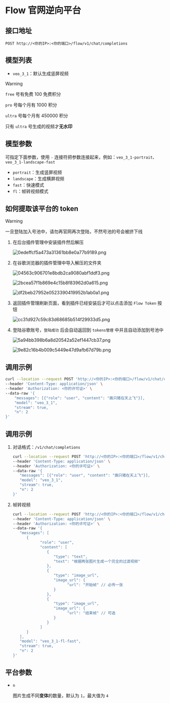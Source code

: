 # Flow 官网逆向平台

## 接口地址

```curl
POST http://<你的IP>:<你的端口>/flow/v1/chat/completions
```

## 模型列表

- `veo_3_1`：默认生成竖屏视频

> [!WARNING]
>
> `free` 号有免费 100 免费积分
>
> `pro` 号每个月有 1000 积分
>
> `ultra` 号每个月有 450000 积分
>
> 只有 `ultra` 号生成的视频才**无水印**

## 模型参数

可指定下面参数，使用 `-` 连接符把参数连接起来，例如：`veo_3_1-portrait`、`veo_3_1-landscape-fast`

- `portrait`：生成竖屏视频
- `landscape`：生成横屏视频
- `fast`：快速模式
- `fl`：帧转视频模式

## 如何提取该平台的 token

> [!WARNING]
>
> 一旦登陆加入号池中，请勿再官网再次登陆，不然号池的号会被挤下线

1. 在后台插件管理中安装插件然后解压

   ![0edeffcf5a473a31361bb8e0a77b9189.png](/0edeffcf5a473a31361bb8e0a77b9189.png)

2. 在谷歌浏览器的插件管理中导入解压的文件夹

   ![04563c906701e8bdb2ca9080abf1ddf3.png](/04563c906701e8bdb2ca9080abf1ddf3.png)

   ![2bcea57f1b869e4c15b8f83962d0a615.png](/2bcea57f1b869e4c15b8f83962d0a615.png)

   ![df2beb27952e0523390419952b1ab0a1.png](/df2beb27952e0523390419952b1ab0a1.png)

3. 返回插件管理刷新页面，看到插件已经安装后才可以点击添加 `Flow Token` 按钮

   ![cc31d927c59c83d68685b514f29933d5.png](/cc31d927c59c83d68685b514f29933d5.png)

4. 登陆谷歌账号，`登陆成功` 后会自动返回到 `tokens管理` 中并且自动添加到号池中

   ![5a94bb398b6a8d20542a52ef1447cb37.png](/5a94bb398b6a8d20542a52ef1447cb37.png)

   ![9e82c16b4b009c5449e47d9afb67d79b.png](/9e82c16b4b009c5449e47d9afb67d79b.png)

## 调用示例

```bash
curl --location --request POST 'http://<你的IP>:<你的端口>/flow/v1/chat/completions' \
--header 'Content-Type: application/json' \
--header 'Authorization: <你的许可证>' \
--data-raw '{
    "messages": [{"role": "user", "content": "画只猪在天上飞"}],
    "model": "veo_3_1",
    "stream": true,
    "n": 2
}'
```

## 调用示例

1. 对话格式：`/v1/chat/completions`

   ```bash
   curl --location --request POST 'http://<你的IP>:<你的端口>/flow/v1/chat/completions' \
   --header 'Content-Type: application/json' \
   --header 'Authorization: <你的许可证>' \
   --data-raw '{
      "messages": [{"role": "user", "content": "画只猪在天上飞"}],
      "model": "veo_3_1",
      "stream": true,
      "n": 2
   }'
   ```

2. 帧转视频

   ```bash
   curl --location --request POST 'http://<你的IP>:<你的端口>/flow/v1/chat/completions' \
   --header 'Content-Type: application/json' \
   --header 'Authorization: <你的许可证>' \
   --data-raw '{
      "messages": [
         {
               "role": "user",
               "content": [
                  {
                     "type": "text",
                     "text": "根据两张图片生成一个完全的过渡视频"
                  },
                  {
                     "type": "image_url",
                     "image_url": {
                           "url": "开始帧" // 必传一张
                     }
                  },
                  {
                     "type": "image_url",
                     "image_url": {
                           "url": "结束帧" // 可选
                     }
                  }
               ]
         }
      ],
      "model": "veo_3_1-fl-fast",
      "stream": true,
      "n": 2
   }'
   ```

## 平台参数

- `n`

  图片生成不同**变体**的数量，默认为 `1`，最大值为 `4`
